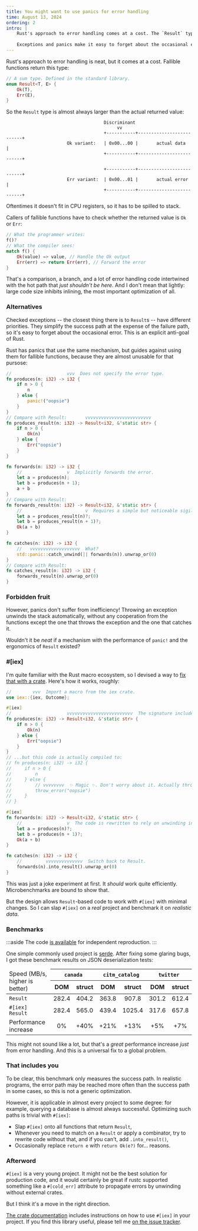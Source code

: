 ```yaml
---
title: You might want to use panics for error handling
time: August 13, 2024
ordering: 2
intro: |
    Rust's approach to error handling comes at a cost. The `Result` type often doesn't fit in CPU registers, and callers of fallible functions have to check whether the returned value is `Ok` or `Err`. That's a stack spill, a comparison, a branch, and a lot of error handling code intertwined with the hot path that *just shouldn't be here*, which inhibits inlining, the most important optimization of all.
    
    Exceptions and panics make it easy to forget about the occasional error, but they don't suffer from inefficiency. Throwing an exception unwinds the stack automatically, without any cooperation from the functions except the one that throws the exception and the one that catches it. Wouldn't it be *neat* if a mechanism with the performance of `panic!` and the ergonomics of `Result` existed?
---
```


Rust's approach to error handling is neat, but it comes at a cost. Fallible functions return this type:

```rust
// A sum type. Defined in the standard library.
enum Result<T, E> {
    Ok(T),
    Err(E),
}
```

So the `Result` type is almost always larger than the actual returned value:

```
                                     Discriminant
                                          vv
                                     +-----------+--------------------------+
                       Ok variant:   | 0x00...00 |       actual data        |
                                     +-----------+--------------------------+

                                     +-----------+--------------------------+
                       Err variant:  | 0x00...01 |       actual error       |
                                     +-----------+--------------------------+
```

Oftentimes it doesn't fit in CPU registers, so it has to be spilled to stack.

Callers of fallible functions have to check whether the returned value is `Ok` or `Err`:

```rust
// What the programmer writes:
f()?
// What the compiler sees:
match f() {
    Ok(value) => value, // Handle the Ok output
    Err(err) => return Err(err), // Forward the error
}
```

That's a comparison, a branch, and a lot of error handling code intertwined with the hot path that *just shouldn't be here*. And I don't mean that lightly: large code size inhibits inlining, the most important optimization of all.

### Alternatives

Checked exceptions -- the closest thing there is to `Result`s -- have different priorities. They simplify the success path at the expense of the failure path, so it's easy to forget about the occasional error. This is an explicit anti-goal of Rust.

Rust has panics that use the same mechanism, but guides against using them for fallible functions, because they are almost unusable for that pursose:

```rust
//                     vvv  Does not specify the error type.
fn produces(n: i32) -> i32 {
    if n > 0 {
        n
    } else {
        panic!("oopsie")
    }
}
// Compare with Result:       vvvvvvvvvvvvvvvvvvvvvvvvv
fn produces_result(n: i32) -> Result<i32, &'static str> {
    if n > 0 {
        Ok(n)
    } else {
        Err("oopsie")
    }
}

fn forwards(n: i32) -> i32 {
    //                 v  Implicitly forwards the error.
    let a = produces(n);
    let b = produces(n + 1);
    a + b
}
// Compare with Result:
fn forwards_result(n: i32) -> Result<i32, &'static str> {
    //                        v  Requires a simple but noticeable sigil.
    let a = produces_result(n)?;
    let b = produces_result(n + 1)?;
    Ok(a + b)
}

fn catches(n: i32) -> i32 {
    //   vvvvvvvvvvvvvvvvvvv  What?
    std::panic::catch_unwind(|| forwards(n)).unwrap_or(0)
}
// Compare with Result:
fn catches_result(n: i32) -> i32 {
    forwards_result(n).unwrap_or(0)
}
```


### Forbidden fruit

However, panics don't suffer from inefficiency! Throwing an exception unwinds the stack automatically, without any cooperation from the functions except the one that throws the exception and the one that catches it.

Wouldn't it be *neat* if a mechanism with the performance of `panic!` and the ergonomics of `Result` existed?


### #[iex]

I'm quite familiar with the Rust macro ecosystem, so I devised a way to [fix that with a crate](https://docs.rs/iex/latest/iex/). Here's how it works, roughly:

```rust
//        vvv  Import a macro from the iex crate.
use iex::{iex, Outcome};

#[iex]
//                     vvvvvvvvvvvvvvvvvvvvvvvvv  The signature includes the error...
fn produces(n: i32) -> Result<i32, &'static str> {
    if n > 0 {
        Ok(n)
    } else {
        Err("oopsie")
    }
}
// ...but this code is actually compiled to:
// fn produces(n: i32) -> i32 {
//     if n > 0 {
//         n
//     } else {
//         // vvvvvvvv  ✨ Magic ✨. Don't worry about it. Actually throws a panic.
//         throw_error("oopsie")
//     }
// }

#[iex]
fn forwards(n: i32) -> Result<i32, &'static str> {
    //                 v  The code is rewritten to rely on unwinding instead of matching.
    let a = produces(n)?;
    let b = produces(n + 1)?;
    Ok(a + b)
}

fn catches(n: i32) -> i32 {
    //         vvvvvvvvvvvvvv  Switch back to Result.
    forwards(n).into_result().unwrap_or(0)
}
```

This was just a joke experiment at first. It *should* work quite efficiently. Microbenchmarks are bound to show that.

But the design allows `Result`-based code to work with `#[iex]` with minimal changes. So I can slap `#[iex]` on a *real* project and benchmark it on *realistic data*.

### Benchmarks

:::aside
The code [is available](https://github.com/orgs/iex-rs/repositories) for independent reproduction.
:::

One simple commonly used project is [serde](https://serde.rs). After fixing some glaring bugs, I got these benchmark results on JSON deserialization tests:

<table>
    <thead>
        <tr>
            <td rowspan="2">Speed (MB/s, higher is better)</td>
            <th colspan="2"><code>canada</code></th>
            <th colspan="2"><code>citm_catalog</code></th>
            <th colspan="2"><code>twitter</code></th>
        </tr>
        <tr>
            <th>DOM</th>
            <th>struct</th>
            <th>DOM</th>
            <th>struct</th>
            <th>DOM</th>
            <th>struct</th>
        </tr>
    </thead>
    <tbody>
        <tr>
            <td><code>Result</code></td>
            <td align="center">282.4</td>
            <td align="center">404.2</td>
            <td align="center">363.8</td>
            <td align="center">907.8</td>
            <td align="center">301.2</td>
            <td align="center">612.4</td>
        </tr>
        <tr>
            <td><code>#[iex] Result</code></td>
            <td align="center">282.4</td>
            <td align="center">565.0</td>
            <td align="center">439.4</td>
            <td align="center">1025.4</td>
            <td align="center">317.6</td>
            <td align="center">657.8</td>
        </tr>
        <tr>
            <td>Performance increase</td>
            <td align="center">0%</td>
            <td align="center">+40%</td>
            <td align="center">+21%</td>
            <td align="center">+13%</td>
            <td align="center">+5%</td>
            <td align="center">+7%</td>
        </tr>
    </tbody>
</table>

<aside-inline-here />

This might not sound like a lot, but that's a *great* performance increase *just* from error handling. And this is a universal fix to a global problem.

### That includes you

To be clear, this benchmark only measures the success path. In realistic programs, the error path may be reached more often than the success path in some cases, so this is not a generic optimization.

However, it is applicable in almost every project to some degree: for example, querying a database is almost always successful. Optimizing such paths is trivial with `#[iex]`:

- Slap `#[iex]` onto all functions that return `Result`,
- Whenever you need to match on a `Result` or apply a combinator, try to rewrite code without that, and if you can't, add `.into_result()`,
- Occasionally replace `return e` with `return Ok(e?)` for... reasons.

### Afterword

`#[iex]` is a very young project. It might not be the best solution for production code, and it would certainly be great if rustc supported something like a `#[cold_err]` attribute to propagate errors by unwinding without external crates.

But I think it's a move in the right direction.

[The crate documentation](https://docs.rs/iex/latest/iex/) includes instructions on how to use `#[iex]` in your project. If you find this library useful, please tell me [on the issue tracker](https://github.com/iex-rs/iex/issues).
